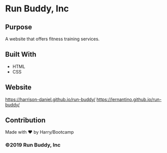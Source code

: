 # Run Buddy, Inc

## Purpose

A website that offers fitness training services.

## Built With

- HTML
- CSS

## Website

https://harrison-daniel.github.io/run-buddy/
https://lernantino.github.io/run-buddy/

## Contribution

Made with ❤️ by Harry/Bootcamp

### ©️2019 Run Buddy, Inc
